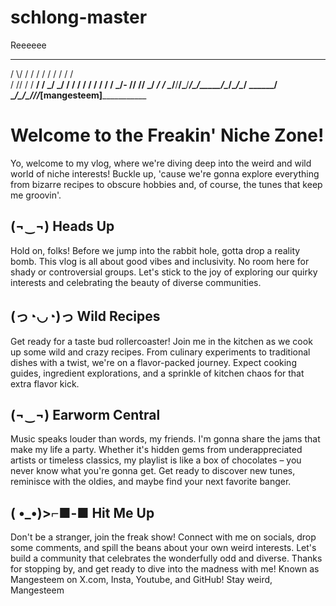 # schlong-master
Reeeeee



   _______   ________  ________  ________  ________  ________  ________  ________  ________  ________ 
  /       \\/        \/    /   \/        \/        \/        \/        \/        \/        \/        \
 /        //         /         /       __/         /        _/        _/         /         /         /
/         /         /         /       / /        _/-        //       //        _/        _/         / 
\__/__/__/\___/____/\__/_____/\________/\________/\________/ \______/ \________/\________/\__/__/__/_______[mangesteem]_______________  


                                                                                                           

# Welcome to the Freakin' Niche Zone!

Yo, welcome to my vlog, where we're diving deep into the weird and wild world of niche interests! Buckle up, 'cause we're gonna explore everything from bizarre recipes to obscure hobbies and, of course, the tunes that keep me groovin'.

## (¬‿¬) Heads Up

Hold on, folks! Before we jump into the rabbit hole, gotta drop a reality bomb. This vlog is all about good vibes and inclusivity. No room here for shady or controversial groups. Let's stick to the joy of exploring our quirky interests and celebrating the beauty of diverse communities.

## (っ◔◡◔)っ Wild Recipes

Get ready for a taste bud rollercoaster! Join me in the kitchen as we cook up some wild and crazy recipes. From culinary experiments to traditional dishes with a twist, we're on a flavor-packed journey. Expect cooking guides, ingredient explorations, and a sprinkle of kitchen chaos for that extra flavor kick.

## (¬‿¬) Earworm Central

Music speaks louder than words, my friends. I'm gonna share the jams that make my life a party. Whether it's hidden gems from underappreciated artists or timeless classics, my playlist is like a box of chocolates – you never know what you're gonna get. Get ready to discover new tunes, reminisce with the oldies, and maybe find your next favorite banger.

## ( •_•)>⌐■-■ Hit Me Up

Don't be a stranger, join the freak show! Connect with me on socials, drop some comments, and spill the beans about your own weird interests. Let's build a community that celebrates the wonderfully odd and diverse. Thanks for stopping by, and get ready to dive into the madness with me!
Known as Mangesteem on X.com, Insta, Youtube, and GitHub!
Stay weird,
Mangesteem
